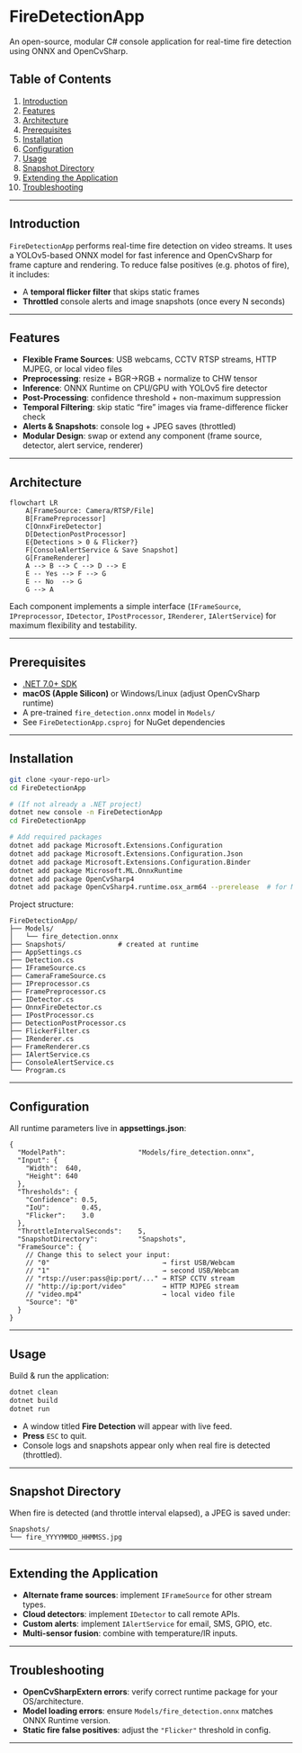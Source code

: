 # FireDetectionApp

An open-source, modular C# console application for real-time fire detection using ONNX and OpenCvSharp.

## Table of Contents

1. [Introduction](#introduction)
2. [Features](#features)
3. [Architecture](#architecture)
4. [Prerequisites](#prerequisites)
5. [Installation](#installation)
6. [Configuration](#configuration)
7. [Usage](#usage)
8. [Snapshot Directory](#snapshot-directory)
9. [Extending the Application](#extending-the-application)
10. [Troubleshooting](#troubleshooting)

---

## Introduction

`FireDetectionApp` performs real-time fire detection on video streams. It uses a YOLOv5-based ONNX model for fast inference and OpenCvSharp for frame capture and rendering. To reduce false positives (e.g. photos of fire), it includes:

* A **temporal flicker filter** that skips static frames
* **Throttled** console alerts and image snapshots (once every N seconds)

---

## Features

* **Flexible Frame Sources**: USB webcams, CCTV RTSP streams, HTTP MJPEG, or local video files
* **Preprocessing**: resize + BGR→RGB + normalize to CHW tensor
* **Inference**: ONNX Runtime on CPU/GPU with YOLOv5 fire detector
* **Post-Processing**: confidence threshold + non-maximum suppression
* **Temporal Filtering**: skip static “fire” images via frame-difference flicker check
* **Alerts & Snapshots**: console log + JPEG saves (throttled)
* **Modular Design**: swap or extend any component (frame source, detector, alert service, renderer)

---

## Architecture

```mermaid
flowchart LR
    A[FrameSource: Camera/RTSP/File]
    B[FramePreprocessor]
    C[OnnxFireDetector]
    D[DetectionPostProcessor]
    E{Detections > 0 & Flicker?}
    F[ConsoleAlertService & Save Snapshot]
    G[FrameRenderer]
    A --> B --> C --> D --> E
    E -- Yes --> F --> G
    E -- No  --> G
    G --> A
```

Each component implements a simple interface (`IFrameSource`, `IPreprocessor`, `IDetector`, `IPostProcessor`, `IRenderer`, `IAlertService`) for maximum flexibility and testability.

---

## Prerequisites

* [.NET 7.0+ SDK](https://dotnet.microsoft.com/download)
* **macOS (Apple Silicon)** or Windows/Linux (adjust OpenCvSharp runtime)
* A pre-trained `fire_detection.onnx` model in `Models/`
* See `FireDetectionApp.csproj` for NuGet dependencies

---

## Installation

```bash
git clone <your-repo-url>
cd FireDetectionApp

# (If not already a .NET project)
dotnet new console -n FireDetectionApp
cd FireDetectionApp

# Add required packages
dotnet add package Microsoft.Extensions.Configuration
dotnet add package Microsoft.Extensions.Configuration.Json
dotnet add package Microsoft.Extensions.Configuration.Binder
dotnet add package Microsoft.ML.OnnxRuntime
dotnet add package OpenCvSharp4
dotnet add package OpenCvSharp4.runtime.osx_arm64 --prerelease  # for M1/M2
```

Project structure:

```
FireDetectionApp/
├── Models/
│   └── fire_detection.onnx
├── Snapshots/             # created at runtime
├── AppSettings.cs
├── Detection.cs
├── IFrameSource.cs
├── CameraFrameSource.cs
├── IPreprocessor.cs
├── FramePreprocessor.cs
├── IDetector.cs
├── OnnxFireDetector.cs
├── IPostProcessor.cs
├── DetectionPostProcessor.cs
├── FlickerFilter.cs
├── IRenderer.cs
├── FrameRenderer.cs
├── IAlertService.cs
├── ConsoleAlertService.cs
└── Program.cs
```

---

## Configuration

All runtime parameters live in **appsettings.json**:

```jsonc
{
  "ModelPath":                  "Models/fire_detection.onnx",
  "Input": {
    "Width":  640,
    "Height": 640
  },
  "Thresholds": {
    "Confidence": 0.5,
    "IoU":        0.45,
    "Flicker":    3.0
  },
  "ThrottleIntervalSeconds":    5,
  "SnapshotDirectory":          "Snapshots",
  "FrameSource": {
    // Change this to select your input:
    // "0"                            → first USB/Webcam
    // "1"                            → second USB/Webcam
    // "rtsp://user:pass@ip:port/..." → RTSP CCTV stream
    // "http://ip:port/video"         → HTTP MJPEG stream
    // "video.mp4"                    → local video file
    "Source": "0"
  }
}
```

---

## Usage

Build & run the application:

```bash
dotnet clean
dotnet build
dotnet run
```

* A window titled **Fire Detection** will appear with live feed.
* **Press** `ESC` to quit.
* Console logs and snapshots appear only when real fire is detected (throttled).

---

## Snapshot Directory

When fire is detected (and throttle interval elapsed), a JPEG is saved under:

```
Snapshots/
└── fire_YYYYMMDD_HHMMSS.jpg
```

---

## Extending the Application

* **Alternate frame sources**: implement `IFrameSource` for other stream types.
* **Cloud detectors**: implement `IDetector` to call remote APIs.
* **Custom alerts**: implement `IAlertService` for email, SMS, GPIO, etc.
* **Multi-sensor fusion**: combine with temperature/IR inputs.

---

## Troubleshooting

* **OpenCvSharpExtern errors**: verify correct runtime package for your OS/architecture.
* **Model loading errors**: ensure `Models/fire_detection.onnx` matches ONNX Runtime version.
* **Static fire false positives**: adjust the `"Flicker"` threshold in config.

---
